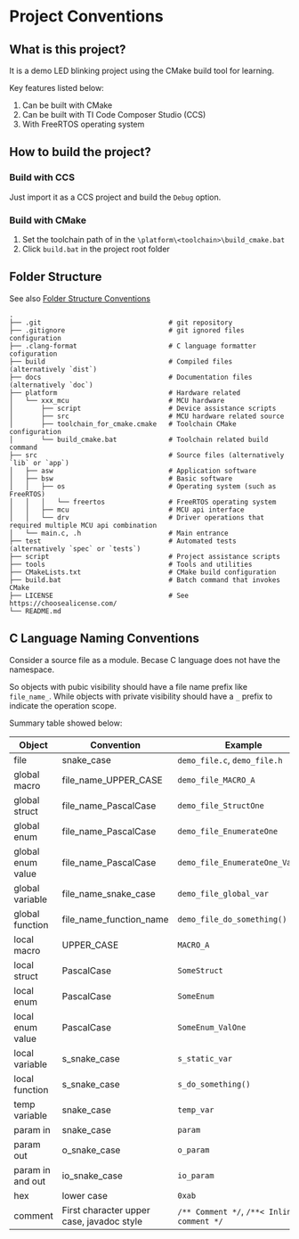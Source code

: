 # Project Conventions

## What is this project?
It is a demo LED blinking project using the CMake build tool for learning.

Key features listed below:
1. Can be built with CMake
2. Can be built with TI Code Composer Studio (CCS)
3. With FreeRTOS operating system

## How to build the project?

### Build with CCS
Just import it as a CCS project and build the `Debug` option.

### Build with CMake
1. Set the toolchain path of in the `\platform\<toolchain>\build_cmake.bat`
2. Click `build.bat` in the project root folder

## Folder Structure
See also [Folder Structure Conventions](https://github.com/kriasoft/Folder-Structure-Conventions)

```
.
├── .git                                # git repository
├── .gitignore                          # git ignored files configuration
├── .clang-format                       # C language formatter cofiguration
├── build                               # Compiled files (alternatively `dist`)
├── docs                                # Documentation files (alternatively `doc`)
├── platform                            # Hardware related
│   └── xxx_mcu                         # MCU hardware
│       ├── script                      # Device assistance scripts
│       ├── src                         # MCU hardware related source
│       ├── toolchain_for_cmake.cmake   # Toolchain CMake configuration
│       └── build_cmake.bat             # Toolchain related build command
├── src                                 # Source files (alternatively `lib` or `app`)
│   ├── asw                             # Application software
│   ├── bsw                             # Basic software
│   │   ├── os                          # Operating system (such as FreeRTOS)
│   │   │   └── freertos                # FreeRTOS operating system
│   │   ├── mcu                         # MCU api interface
│   │   └── drv                         # Driver operations that required multiple MCU api combination
│   └── main.c, .h                      # Main entrance
├── test                                # Automated tests (alternatively `spec` or `tests`)
├── script                              # Project assistance scripts
├── tools                               # Tools and utilities
├── CMakeLists.txt                      # CMake build configuration
├── build.bat                           # Batch command that invokes CMake
├── LICENSE                             # See https://choosealicense.com/
└── README.md
```

## C Language Naming Conventions
Consider a source file as a module.
Becase C language does not have the namespace.

So objects with pubic visibility should have a file name prefix like
`file_name_`.
While objects with private visibility should have a `_` prefix to indicate the
operation scope.

Summary table showed below:

| Object            | Convention                                | Example                                    |
| -                 | -                                         | -                                          |
| file              | snake_case                                | `demo_file.c`, `demo_file.h`               |
| global macro      | file_name_UPPER_CASE                      | `demo_file_MACRO_A`                        |
| global struct     | file_name_PascalCase                      | `demo_file_StructOne`                      |
| global enum       | file_name_PascalCase                      | `demo_file_EnumerateOne`                   |
| global enum value | file_name_PascalCase                      | `demo_file_EnumerateOne_Value1`            |
| global variable   | file_name_snake_case                      | `demo_file_global_var`                     |
| global function   | file_name_function_name                   | `demo_file_do_something()`                 |
| local macro       | UPPER_CASE                                | `MACRO_A`                                  |
| local struct      | PascalCase                                | `SomeStruct`                               |
| local enum        | PascalCase                                | `SomeEnum`                                 |
| local enum value  | PascalCase                                | `SomeEnum_ValOne`                          |
| local variable    | s_snake_case                              | `s_static_var`                             |
| local function    | s_snake_case                              | `s_do_something()`                         |
| temp variable     | snake_case                                | `temp_var`                                 |
| param in          | snake_case                                | `param`                                    |
| param out         | o_snake_case                              | `o_param`                                  |
| param in and out  | io_snake_case                             | `io_param`                                 |
| hex               | lower case                                | `0xab`                                     |
| comment           | First character upper case, javadoc style | `/** Comment */`, `/**< Inline comment */` |
